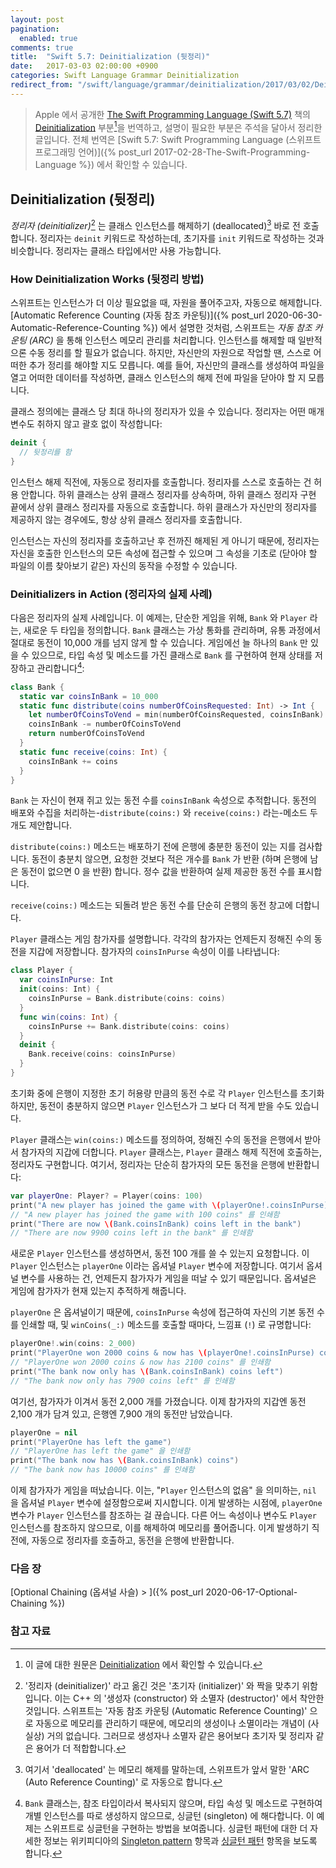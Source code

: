 ```yaml
---
layout: post
pagination:
  enabled: true
comments: true
title:  "Swift 5.7: Deinitialization (뒷정리)"
date:   2017-03-03 02:00:00 +0900
categories: Swift Language Grammar Deinitialization
redirect_from: "/swift/language/grammar/deinitialization/2017/03/02/Deinitialization.html"
---
```


> Apple 에서 공개한 [The Swift Programming Language (Swift 5.7)](https://docs.swift.org/swift-book/) 책의 [Deinitialization](https://docs.swift.org/swift-book/LanguageGuide/Deinitialization.html) 부분[^Deinitialization]을 번역하고, 설명이 필요한 부분은 주석을 달아서 정리한 글입니다. 전체 번역은 [Swift 5.7: Swift Programming Language (스위프트 프로그래밍 언어)]({% post_url 2017-02-28-The-Swift-Programming-Language %}) 에서 확인할 수 있습니다.

## Deinitialization (뒷정리)

_정리자 (deinitializer)_[^deinitializer] 는 클래스 인스턴스를 해제하기 (deallocated)[^deallocated] 바로 전 호출합니다. 정리자는 `deinit` 키워드로 작성하는데, 초기자를 `init` 키워드로 작성하는 것과 비슷합니다. 정리자는 클래스 타입에서만 사용 가능합니다.

### How Deinitialization Works (뒷정리 방법)

스위프트는 인스턴스가 더 이상 필요없을 때, 자원을 풀어주고자, 자동으로 해제합니다. [Automatic Reference Counting (자동 참조 카운팅)]({% post_url 2020-06-30-Automatic-Reference-Counting %}) 에서 설명한 것처럼, 스위프트는 _자동 참조 카운팅 (ARC)_ 을 통해 인스턴스 메모리 관리를 처리합니다. 인스턴스를 해제할 때 일반적으론 수동 정리를 할 필요가 없습니다. 하지만, 자신만의 자원으로 작업할 땐, 스스로 어떠한 추가 정리를 해야할 지도 모릅니다. 예를 들어, 자신만의 클래스를 생성하여 파일을 열고 어떠한 데이터를 작성하면, 클래스 인스턴스의 해제 전에 파일을 닫아야 할 지 모릅니다.

클래스 정의에는 클래스 당 최대 하나의 정리자가 있을 수 있습니다. 정리자는 어떤 매개 변수도 취하지 않고 괄호 없이 작성합니다:

```swift
deinit {
  // 뒷정리를 함
}
```

인스턴스 해제 직전에, 자동으로 정리자를 호출합니다. 정리자를 스스로 호출하는 건 허용 안합니다. 하위 클래스는 상위 클래스 정리자를 상속하며, 하위 클래스 정리자 구현 끝에서 상위 클래스 정리자를 자동으로 호출합니다. 하위 클래스가 자신만의 정리자를 제공하지 않는 경우에도, 항상 상위 클래스 정리자를 호출합니다.

인스턴스는 자신의 정리자를 호출하고난 후 전까진 해제된 게 아니기 때문에, 정리자는 자신을 호출한 인스턴스의 모든 속성에 접근할 수 있으며 그 속성을 기초로 (닫아야 할 파일의 이름 찾아보기 같은) 자신의 동작을 수정할 수 있습니다.

### Deinitializers in Action (정리자의 실제 사례)

다음은 정리자의 실제 사례입니다. 이 예제는, 단순한 게임을 위해, `Bank` 와 `Player` 라는, 새로운 두 타입을 정의합니다. `Bank` 클래스는 가상 통화를 관리하며, 유통 과정에서 절대로 동전이 10,000 개를 넘지 않게 할 수 있습니다. 게임에선 늘 하나의 `Bank` 만 있을 수 있으므로, 타입 속성 및 메소드를 가진 클래스로 `Bank` 를 구현하여 현재 상태를 저장하고 관리합니다[^singleton]:

```swift
class Bank {
  static var coinsInBank = 10_000
  static func distribute(coins numberOfCoinsRequested: Int) -> Int {
    let numberOfCoinsToVend = min(numberOfCoinsRequested, coinsInBank)
    coinsInBank -= numberOfCoinsToVend
    return numberOfCoinsToVend
  }
  static func receive(coins: Int) {
    coinsInBank += coins
  }
}
```

`Bank` 는 자신이 현재 쥐고 있는 동전 수를 `coinsInBank` 속성으로 추적합니다. 동전의 배포와 수집을 처리하는-`distribute(coins:)` 와 `receive(coins:)` 라는-메소드 두 개도 제안합니다.

`distribute(coins:)` 메소드는 배포하기 전에 은행에 충분한 동전이 있는 지를 검사합니다. 동전이 충분치 않으면, 요청한 것보다 적은 개수를 `Bank` 가 반환 (하며 은행에 남은 동전이 없으면 0 을 반환) 합니다. 정수 값을 반환하여 실제 제공한 동전 수를 표시합니다.

`receive(coins:)` 메소드는 되돌려 받은 동전 수를 단순히 은행의 동전 창고에 더합니다.

`Player` 클래스는 게임 참가자를 설명합니다. 각각의 참가자는 언제든지 정해진 수의 동전을 지갑에 저장합니다. 참가자의 `coinsInPurse` 속성이 이를 나타냅니다:

```swift
class Player {
  var coinsInPurse: Int
  init(coins: Int) {
    coinsInPurse = Bank.distribute(coins: coins)
  }
  func win(coins: Int) {
    coinsInPurse += Bank.distribute(coins: coins)
  }
  deinit {
    Bank.receive(coins: coinsInPurse)
  }
}
```

초기화 중에 은행이 지정한 초기 허용량 만큼의 동전 수로 각 `Player` 인스턴스를 초기화하지만, 동전이 충분하지 않으면 `Player` 인스턴스가 그 보다 더 적게 받을 수도 있습니다.

`Player` 클래스는 `win(coins:)` 메소드를 정의하여, 정해진 수의 동전을 은행에서 받아서 참가자의 지갑에 더합니다. `Player` 클래스는, `Player` 클래스 해제 직전에 호출하는, 정리자도 구현합니다. 여기서, 정리자는 단순히 참가자의 모든 동전을 은행에 반환합니다:

```swift
var playerOne: Player? = Player(coins: 100)
print("A new player has joined the game with \(playerOne!.coinsInPurse) coins")
// "A new player has joined the game with 100 coins" 를 인쇄함
print("There are now \(Bank.coinsInBank) coins left in the bank")
// "There are now 9900 coins left in the bank" 를 인쇄함
```

새로운 `Player` 인스턴스를 생성하면서, 동전 100 개를 쓸 수 있는지 요청합니다. 이 `Player` 인스턴스는 `playerOne` 이라는 옵셔널 `Player` 변수에 저장합니다. 여기서 옵셔널 변수를 사용하는 건, 언제든지 참가자가 게임을 떠날 수 있기 때문입니다. 옵셔널은 게임에 참가자가 현재 있는지 추적하게 해줍니다.

`playerOne` 은 옵셔널이기 때문에, `coinsInPurse` 속성에 접근하여 자신의 기본 동전 수를 인쇄할 때, 및 `winCoins(_:)` 메소드를 호출할 때마다, 느낌표 (`!`) 로 규명합니다:

```swift
playerOne!.win(coins: 2_000)
print("PlayerOne won 2000 coins & now has \(playerOne!.coinsInPurse) coins")
// "PlayerOne won 2000 coins & now has 2100 coins" 를 인쇄함
print("The bank now only has \(Bank.coinsInBank) coins left")
// "The bank now only has 7900 coins left" 를 인쇄함
```

여기선, 참가자가 이겨서 동전 2,000 개를 가졌습니다. 이제 참가자의 지갑엔 동전 2,100 개가 담겨 있고, 은행엔 7,900 개의 동전만 남았습니다.

```swift
playerOne = nil
print("PlayerOne has left the game")
// "PlayerOne has left the game" 을 인쇄함
print("The bank now has \(Bank.coinsInBank) coins")
// "The bank now has 10000 coins" 를 인쇄함
```

이제 참가자가 게임을 떠났습니다. 이는, "`Player` 인스턴스의 없음" 을 의미하는, `nil` 을 옵셔널 `Player` 변수에 설정함으로써 지시합니다. 이게 발생하는 시점에, `playerOne` 변수가 `Player` 인스턴스를 참조하는 걸 끊습니다. 다른 어느 속성이나 변수도 `Player` 인스턴스를 참조하지 않으므로, 이를 해제하여 메모리를 풀어줍니다. 이게 발생하기 직전에, 자동으로 정리자를 호출하고, 동전을 은행에 반환합니다.

### 다음 장

[Optional Chaining (옵셔널 사슬) > ]({% post_url 2020-06-17-Optional-Chaining %})

### 참고 자료

[^Deinitialization]: 이 글에 대한 원문은 [Deinitialization](https://docs.swift.org/swift-book/LanguageGuide/Deinitialization.html) 에서 확인할 수 있습니다.

[^deinitializer]: '정리자 (deinitializer)' 라고 옮긴 것은 '초기자 (initializer)' 와 짝을 맞추기 위함입니다. 이는 C++ 의 '생성자 (constructor) 와 소멸자 (destructor)' 에서 착안한 것입니다. 스위프트는 '자동 참조 카운팅 (Automatic Reference Counting)' 으로 자동으로 메모리를 관리하기 때문에, 메모리의 생성이나 소멸이라는 개념이 (사실상) 거의 없습니다. 그러므로 생성자나 소멸자 같은 용어보다 초기자 및 정리자 같은 용어가 더 적합합니다.

[^deallocated]: 여기서 'deallocated' 는 메모리 해제를 말하는데, 스위프트가 앞서 말한 'ARC (Auto Reference Counting)' 로 자동으로 합니다.

[^singleton]: `Bank` 클래스는, 참조 타입이라서 복사되지 않으며, 타입 속성 및 메소드로 구현하여 개별 인스턴스를 따로 생성하지 않으므로, 싱글턴 (singleton) 에 해다합니다. 이 예제는 스위프트로 싱글턴을 구현하는 방법을 보여줍니다. 싱글턴 패턴에 대한 더 자세한 정보는 위키피디아의 [Singleton pattern](https://en.wikipedia.org/wiki/Singleton_pattern) 항목과 [싱글턴 패턴](https://ko.wikipedia.org/wiki/싱글턴_패턴) 항목을 보도록 합니다.
